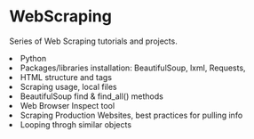 # WebScraping

Series of Web Scraping tutorials and projects.<br>
<li>Python
<li>Packages/libraries installation: BeautifulSoup, lxml, Requests, 
<li>HTML structure and tags
<li>Scraping usage, local files
<li>BeautifulSoup find & find_all() methods
<li>Web Browser Inspect tool
<li>Scraping Production Websites, best practices for pulling info
<li>Looping throgh similar objects
          
  
